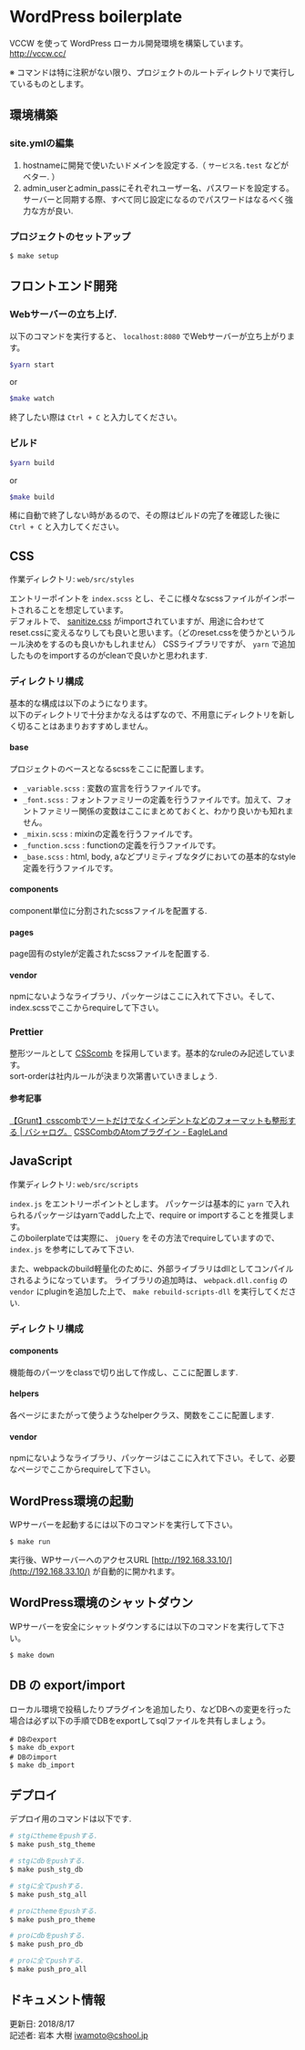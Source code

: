 # WordPress boilerplate
VCCW を使って WordPress ローカル開発環境を構築しています。   
http://vccw.cc/

※ コマンドは特に注釈がない限り、プロジェクトのルートディレクトリで実行しているものとします。

## 環境構築

### site.ymlの編集

1. hostnameに開発で使いたいドメインを設定する.（ `サービス名.test` などがベター. ）
2. admin_userとadmin_passにそれぞれユーザー名、パスワードを設定する。サーバーと同期する際、すべて同じ設定になるのでパスワードはなるべく強力な方が良い.

### プロジェクトのセットアップ

```
$ make setup
```


## フロントエンド開発

### Webサーバーの立ち上げ.
以下のコマンドを実行すると、 `localhost:8080` でWebサーバーが立ち上がります。   

```bash
$yarn start
```

or

```bash
$make watch
```

終了したい際は `Ctrl + C` と入力してください。

### ビルド

```bash
$yarn build
```

or

```bash
$make build
```

稀に自動で終了しない時があるので、その際はビルドの完了を確認した後に `Ctrl + C` と入力してください。

## CSS
作業ディレクトリ: `web/src/styles`   
   
エントリーポイントを `index.scss` とし、そこに様々なscssファイルがインポートされることを想定しています。   
デフォルトで、 [sanitize.css](http://jonathantneal.github.io/sanitize.css/) がimportされていますが、用途に合わせてreset.cssに変えるなりしても良いと思います。（どのreset.cssを使うかというルール決めをするのも良いかもしれません）
CSSライブラリですが、 `yarn` で追加したものをimportするのがcleanで良いかと思われます.


### ディレクトリ構成
基本的な構成は以下のようになります。   
以下のディレクトリで十分まかなえるはずなので、不用意にディレクトリを新しく切ることはあまりおすすめしません。

#### base
プロジェクトのベースとなるscssをここに配置します。

* `_variable.scss` : 変数の宣言を行うファイルです。
* `_font.scss` : フォントファミリーの定義を行うファイルです。加えて、フォントファミリー関係の変数はここにまとめておくと、わかり良いかも知れません。
* `_mixin.scss` : mixinの定義を行うファイルです。
* `_function.scss` : functionの定義を行うファイルです。
* `_base.scss` : html, body, aなどプリミティブなタグにおいての基本的なstyle定義を行うファイルです。

#### components
component単位に分割されたscssファイルを配置する.

#### pages
page固有のstyleが定義されたscssファイルを配置する.

#### vendor
npmにないようなライブラリ、パッケージはここに入れて下さい。そして、index.scssでここからrequireして下さい。


### Prettier
整形ツールとして [CSScomb](http://csscomb.com) を採用しています。基本的なruleのみ記述しています。  
sort-orderは社内ルールが決まり次第書いていきましょう.

#### 参考記事
[【Grunt】csscombでソートだけでなくインデントなどのフォーマットも整形する \| バシャログ。](http://bashalog.c-brains.jp/14/12/01-202258.php)
[CSSCombのAtomプラグイン \- EagleLand](https://1000ch.net/posts/2015/atom-csscomb.html)


## JavaScript
作業ディレクトリ: `web/src/scripts`   
    
`index.js` をエントリーポイントとします。
パッケージは基本的に `yarn` で入れられるパッケージはyarnでaddした上で、require or importすることを推奨します。   
このboilerplateでは実際に、 `jQuery` をその方法でrequireしていますので、`index.js` を参考にしてみて下さい.   

また、webpackのbuild軽量化のために、外部ライブラリはdllとしてコンパイルされるようになっています。
ライブラリの追加時は、 `webpack.dll.config` の `vendor` にpluginを追加した上で、 `make rebuild-scripts-dll` を実行してください.

### ディレクトリ構成

#### components
機能毎のパーツをclassで切り出して作成し、ここに配置します.

#### helpers
各ページにまたがって使うようなhelperクラス、関数をここに配置します.

#### vendor
npmにないようなライブラリ、パッケージはここに入れて下さい。そして、必要なページでここからrequireして下さい。


## WordPress環境の起動
WPサーバーを起動するには以下のコマンドを実行して下さい。
```
$ make run
```

実行後、WPサーバーへのアクセスURL [http://192.168.33.10/](http://192.168.33.10/) が自動的に開かれます。

## WordPress環境のシャットダウン
WPサーバーを安全にシャットダウンするには以下のコマンドを実行して下さい。
```
$ make down
```

## DB の export/import
ローカル環境で投稿したりプラグインを追加したり、などDBへの変更を行った場合は必ず以下の手順でDBをexportしてsqlファイルを共有しましょう。

```
# DBのexport
$ make db_export
# DBのimport
$ make db_import
```

## デプロイ
デプロイ用のコマンドは以下です.

```bash
# stgにthemeをpushする.
$ make push_stg_theme

# stgにdbをpushする.
$ make push_stg_db

# stgに全てpushする.
$ make push_stg_all

# proにthemeをpushする.
$ make push_pro_theme

# proにdbをpushする.
$ make push_pro_db

# proに全てpushする.
$ make push_pro_all
```

## ドキュメント情報
更新日: 2018/8/17   
記述者: 岩本 大樹 iwamoto@cshool.jp
